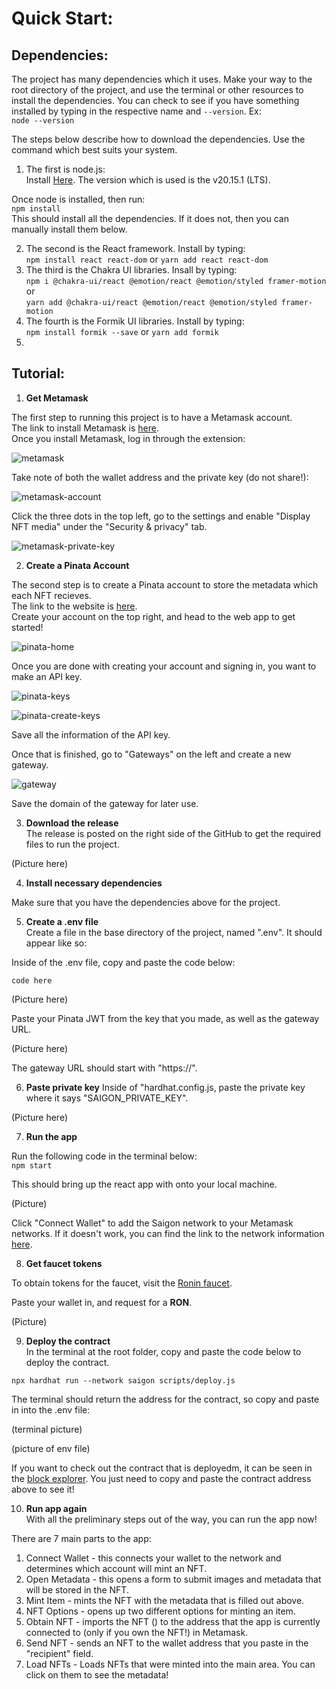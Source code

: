 # Quick Start:

## Dependencies:  

The project has many dependencies which it uses. Make your way to the root directory of the project, and use the terminal or other resources to install the dependencies. You can check to see if you have something installed by typing in the respective name and `--version`. Ex:  
`node --version`  

The steps below describe how to download the dependencies. Use the command which best suits your system.  
1. The first is node.js:  
Install [Here](https://nodejs.org/en/download/package-manager).  The version which is used is the v20.15.1 (LTS).  

Once node is installed, then run:  
`npm install`  
This should install all the dependencies. If it does not, then you can manually install them below.  

2. The second is the React framework. Install by typing:  
`npm install react react-dom` or `yarn add react react-dom`  
3. The third is the Chakra UI libraries. Insall by typing:  
`npm i @chakra-ui/react @emotion/react @emotion/styled framer-motion` or  
`yarn add @chakra-ui/react @emotion/react @emotion/styled framer-motion`  
4. The fourth is the Formik UI libraries. Install by typing:  
`npm install formik --save` or `yarn add formik`  
5. 

## Tutorial:  

1. **Get Metamask**  

The first step to running this project is to have a Metamask account.  
The link to install Metamask is [here](https://metamask.io/download/).  
Once you install Metamask, log in through the extension: 

![metamask](/docs/images/metamask/metamask.png)

Take note of both the wallet address and the private key (do not share!): 

![metamask-account](/docs/images/metamask/metamask-account-details.png)

Click the three dots in the top left, go to the settings and enable "Display NFT media" under the "Security & privacy" tab.  

![metamask-private-key](/docs/images/metamask/metamask-private-key.png)

2. **Create a Pinata Account**

The second step is to create a Pinata account to store the metadata which each NFT recieves.  
The link to the website is [here](https://www.pinata.cloud/).  
Create your account on the top right, and head to the web app to get started!  

![pinata-home](/docs/images/pinata/pinata.png)  

Once you are done with creating your account and signing in, you want to make an API key.  

![pinata-keys](/docs/images/pinata/pinata-keys.png)  

![pinata-create-keys](/docs/images/pinata/create-pinata-api-key.png)   

Save all the information of the API key.  

Once that is finished, go to "Gateways" on the left and create a new gateway.  

![gateway](/docs/images/pinata/gateway.png)     

Save the domain of the gateway for later use.  

3. **Download the release**  
The release is posted on the right side of the GitHub to get the required files to run the project.

(Picture here)  

4. **Install necessary dependencies**

Make sure that you have the dependencies above for the project.  

5. **Create a .env file**  
Create a file in the base directory of the project, named ".env". It should appear like so:  

Inside of the .env file, copy and paste the code below:  

`code here`  

(Picture here)  

Paste your Pinata JWT from the key that you made, as well as the gateway URL.  

(Picture here)  

The gateway URL should start with "https://".  

6. **Paste private key**
Inside of "hardhat.config.js, paste the private key where it says "SAIGON_PRIVATE_KEY".  

(Picture here) 

7. **Run the app**  

Run the following code in the terminal below:  
`npm start`

This should bring up the react app with onto your local machine.  

(Picture)

Click "Connect Wallet" to add the Saigon network to your Metamask networks. If it doesn't work, you can find the link to the network information [here](https://docs.roninchain.com/validators/setup/parameters/testnet).  

8. **Get faucet tokens**  

To obtain tokens for the faucet, visit the [Ronin faucet](https://faucet.roninchain.com/).  

Paste your wallet in, and request for a **RON**.  

(Picture)

9. **Deploy the contract**  
In the terminal at the root folder, copy and paste the code below to deploy the contract.  

`npx hardhat run --network saigon scripts/deploy.js`  

The terminal should return the address for the contract, so copy and paste in into the .env file:  

(terminal picture)  

(picture of env file)  

If you want to check out the contract that is deployedm, it can be seen in the [block explorer](https://saigon-app.roninchain.com/). You just need to copy and paste the contract address above to see it!  

10. **Run app again**  
With all the preliminary steps out of the way, you can run the app now!  

There are 7 main parts to the app:  
1. Connect Wallet - this connects your wallet to the network and determines which account will mint an NFT.  
2. Open Metadata - this opens a form to submit images and metadata that will be stored in the NFT.  
3. Mint Item - mints the NFT with the metadata that is filled out above.  
4. NFT Options - opens up two different options for minting an item.  
5. Obtain NFT - imports the NFT () to the address that the app is currently connected to (only if you own the NFT!) in Metamask.  
6. Send NFT - sends an NFT to the wallet address that you paste in the "recipient" field.  
7. Load NFTs - Loads NFTs that were minted into the main area. You can click on them to see the metadata!  